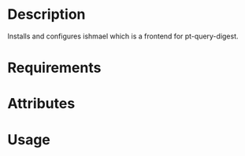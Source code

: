 Description
===========

Installs and configures ishmael which is a frontend for pt-query-digest.

Requirements
============

Attributes
==========

Usage
=====

